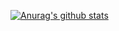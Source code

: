 [![Anurag's github stats](https://github-readme-stats.vercel.app/apiGreenpeaceKT=anuraghazra)](https://github.com/anuraghazra/github-readme-stats)
